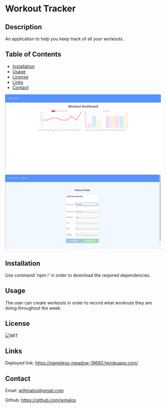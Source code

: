 # Workout Tracker

## Description
An application to help you keep track of all your workouts.

## Table of Contents
- [Installation](#installation)
- [Usage](#usage)
- [License](#license)
- [Links](#links)
- [Contact](#contact)

![workoutTracker](https://github.com/wmalos/workoutTracker/blob/main/Assets/FitnessChart.png)

![workoutTracker](https://github.com/wmalos/workoutTracker/blob/main/Assets/FitnessExercises.png)

## Installation
Use command 'npm i' in order to download the required dependencies.

## Usage
The user can create workouts in order to record what workouts they are doing throughout the week.


## License
![MIT](https://img.shields.io/badge/license-MIT-brightgreen)

## Links
Deployed link: https://nameless-meadow-19680.herokuapp.com/

## Contact
Email: willjmalos@gmail.com

Github: https://github.com/wmalos
